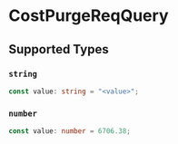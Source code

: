 # CostPurgeReqQuery


## Supported Types

### `string`

```typescript
const value: string = "<value>";
```

### `number`

```typescript
const value: number = 6706.38;
```


